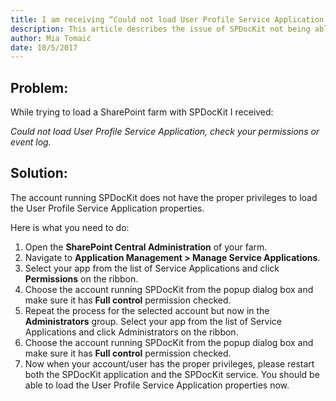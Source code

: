 ```yaml
---
title: I am receiving “Could not load User Profile Service Application, check your permissions or event log.”
description: This article describes the issue of SPDocKit not being able to load User Profile Service Application.
author: Mia Tomaić
date: 18/5/2017
---
```

## Problem:
While trying to load a SharePoint farm with SPDocKit I received:  

*Could not load User Profile Service Application, check your permissions or event log.*

## Solution:
The account running SPDocKit does not have the proper privileges to load the User Profile Service Application properties.

Here is what you need to do:
1. Open the **SharePoint Central Administration** of your farm.
2. Navigate to **Application Management > Manage Service Applications**.
3. Select your app from the list of Service Applications and click **Permissions** on the ribbon.
4. Choose the account running SPDocKit from the popup dialog box and make sure it has **Full control** permission checked.
5. Repeat the process for the selected account but now in the **Administrators** group. Select your app from the list of Service Applications and click Administrators on the ribbon.
6. Choose the account running SPDocKit from the popup dialog box and make sure it has **Full control** permission checked.
7. Now when your account/user has the proper privileges, please restart both the SPDocKit application and the SPDocKit service. You should be able to load the User Profile Service Application properties now.
